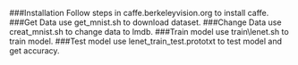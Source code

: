 ###Installation
Follow steps in caffe.berkeleyvision.org to install caffe.
###Get Data
use get\_mnist.sh to download dataset.
###Change Data
use creat\_mnist.sh to change data to lmdb.
###Train model
use train\lenet.sh to train model.
###Test model
use lenet\_train\_test.prototxt to test model and get accuracy.

